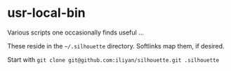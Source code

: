 usr-local-bin
=============

Various scripts one occasionally finds useful ... 

These reside in the `~/.silhouette` directory. Softlinks map them, if desired.

Start with `git clone git@github.com:iliyan/silhouette.git .silhouette`
